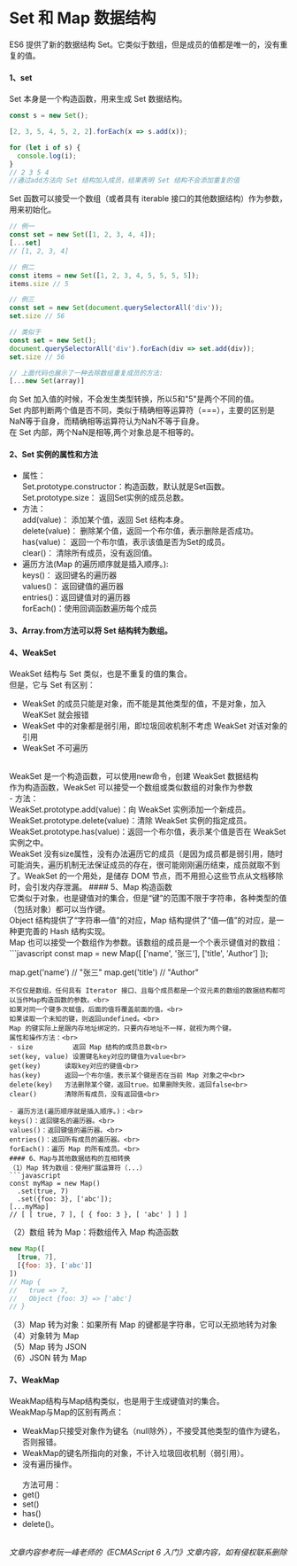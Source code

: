# Set 和 Map 数据结构
ES6 提供了新的数据结构 Set。它类似于数组，但是成员的值都是唯一的，没有重复的值。
#### 1、set
Set 本身是一个构造函数，用来生成 Set 数据结构。
```javascript
const s = new Set();

[2, 3, 5, 4, 5, 2, 2].forEach(x => s.add(x));

for (let i of s) {
  console.log(i);
}
// 2 3 5 4
//通过add方法向 Set 结构加入成员，结果表明 Set 结构不会添加重复的值
```
Set 函数可以接受一个数组（或者具有 iterable 接口的其他数据结构）作为参数，用来初始化。
```javascript
// 例一
const set = new Set([1, 2, 3, 4, 4]);
[...set]
// [1, 2, 3, 4]

// 例二
const items = new Set([1, 2, 3, 4, 5, 5, 5, 5]);
items.size // 5

// 例三
const set = new Set(document.querySelectorAll('div'));
set.size // 56

// 类似于
const set = new Set();
document.querySelectorAll('div').forEach(div => set.add(div));
set.size // 56

// 上面代码也展示了一种去除数组重复成员的方法:
[...new Set(array)]
```
向 Set 加入值的时候，不会发生类型转换，所以5和"5"是两个不同的值。<br>
Set 内部判断两个值是否不同，类似于精确相等运算符（===），主要的区别是NaN等于自身，而精确相等运算符认为NaN不等于自身。<br>
在 Set 内部，两个NaN是相等,两个对象总是不相等的。
#### 2、Set 实例的属性和方法
- 属性：<br>
Set.prototype.constructor：构造函数，默认就是Set函数。<br>
Set.prototype.size：       返回Set实例的成员总数。
- 方法：<br>
add(value)：               添加某个值，返回 Set 结构本身。<br>
delete(value)：            删除某个值，返回一个布尔值，表示删除是否成功。<br>
has(value)：               返回一个布尔值，表示该值是否为Set的成员。<br>
clear()：                  清除所有成员，没有返回值。
- 遍历方法(Map 的遍历顺序就是插入顺序。):<br>
keys()：   返回键名的遍历器<br>
values()： 返回键值的遍历器<br>
entries()：返回键值对的遍历器<br>
forEach()：使用回调函数遍历每个成员<br>

#### 3、Array.from方法可以将 Set 结构转为数组。
#### 4、WeakSet
WeakSet 结构与 Set 类似，也是不重复的值的集合。<br>
但是，它与 Set 有区别：<br>
- WeakSet 的成员只能是对象，而不能是其他类型的值，不是对象，加入 WeaKSet 就会报错
- WeakSet 中的对象都是弱引用，即垃圾回收机制不考虑 WeakSet 对该对象的引用
- WeakSet 不可遍历<br>
<br>
WeakSet 是一个构造函数，可以使用new命令，创建 WeakSet 数据结构<br>
作为构造函数，WeakSet 可以接受一个数组或类似数组的对象作为参数<br>
- 方法：<br>
WeakSet.prototype.add(value)：向 WeakSet 实例添加一个新成员。<br>
WeakSet.prototype.delete(value)：清除 WeakSet 实例的指定成员。<br>
WeakSet.prototype.has(value)：返回一个布尔值，表示某个值是否在 WeakSet 实例之中。<br>
WeakSet 没有size属性，没有办法遍历它的成员（是因为成员都是弱引用，随时可能消失，遍历机制无法保证成员的存在，很可能刚刚遍历结束，成员就取不到了。WeakSet 的一个用处，是储存 DOM 节点，而不用担心这些节点从文档移除时，会引发内存泄漏。
#### 5、Map
构造函数<br>
它类似于对象，也是键值对的集合，但是“键”的范围不限于字符串，各种类型的值（包括对象）都可以当作键。<br>
Object 结构提供了“字符串—值”的对应，Map 结构提供了“值—值”的对应，是一种更完善的 Hash 结构实现。<br>
Map 也可以接受一个数组作为参数。该数组的成员是一个个表示键值对的数组：
```javascript
const map = new Map([
  ['name', '张三'],
  ['title', 'Author']
]);

map.get('name') // "张三"
map.get('title') // "Author"
```
不仅仅是数组，任何具有 Iterator 接口、且每个成员都是一个双元素的数组的数据结构都可以当作Map构造函数的参数。<br>
如果对同一个键多次赋值，后面的值将覆盖前面的值。<br>
如果读取一个未知的键，则返回undefined。<br>
Map 的键实际上是跟内存地址绑定的，只要内存地址不一样，就视为两个键。
属性和操作方法：<br>
- size          返回 Map 结构的成员总数<br>
set(key, value) 设置键名key对应的键值为value<br>
get(key)      读取key对应的键值<br>
has(key)      返回一个布尔值，表示某个键是否在当前 Map 对象之中<br>
delete(key)   方法删除某个键，返回true。如果删除失败，返回false<br>
clear()       清除所有成员，没有返回值<br>

- 遍历方法(遍历顺序就是插入顺序。)：<br>
keys()：返回键名的遍历器。<br>
values()：返回键值的遍历器。<br>
entries()：返回所有成员的遍历器。<br>
forEach()：遍历 Map 的所有成员。<br>
#### 6、Map与其他数据结构的互相转换
（1）Map 转为数组：使用扩展运算符（...）
```javascript
const myMap = new Map()
  .set(true, 7)
  .set({foo: 3}, ['abc']);
[...myMap]
// [ [ true, 7 ], [ { foo: 3 }, [ 'abc' ] ] ]
```
（2）数组 转为 Map：将数组传入 Map 构造函数
```javascript
new Map([
  [true, 7],
  [{foo: 3}, ['abc']]
])
// Map {
//   true => 7,
//   Object {foo: 3} => ['abc']
// }
```
（3）Map 转为对象：如果所有 Map 的键都是字符串，它可以无损地转为对象<br>
（4）对象转为 Map<br>
（5）Map 转为 JSON<br>
（6）JSON 转为 Map<br>
#### 7、WeakMap
WeakMap结构与Map结构类似，也是用于生成键值对的集合。<br>
WeakMap与Map的区别有两点：<br>
- WeakMap只接受对象作为键名（null除外），不接受其他类型的值作为键名，否则报错。
- WeakMap的键名所指向的对象，不计入垃圾回收机制（弱引用）。
- 没有遍历操作。
<br><br>
方法可用：<br>
- get()
- set()
- has()
- delete()。
<br><br>

*文章内容参考阮一峰老师的《ECMAScript 6 入门》文章内容，如有侵权联系删除*

























